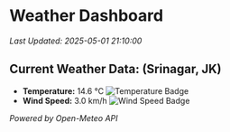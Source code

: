 
# Weather Dashboard

_Last Updated: 2025-05-01 21:10:00_

## Current Weather Data: (Srinagar, JK)
- **Temperature:** 14.6 °C ![Temperature Badge](https://img.shields.io/badge/Temperature-Low%20Temp-blue)
- **Wind Speed:** 3.0 km/h ![Wind Speed Badge](https://img.shields.io/badge/Wind%20Speed-Light%20Wind-blue)

*Powered by Open-Meteo API*
